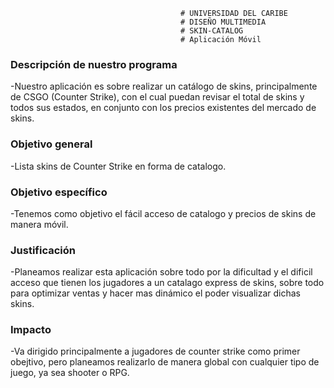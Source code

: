                                           # UNIVERSIDAD DEL CARIBE
                                          # DISEÑO MULTIMEDIA
                                          # SKIN-CATALOG 
                                          # Aplicación Móvil

### Descripción de nuestro programa
<p> -Nuestro aplicación es sobre realizar un catálogo de skins, principalmente de CSGO (Counter Strike), con el cual puedan revisar el total de skins y todos sus estados, en conjunto con los precios existentes del mercado de skins.</p>

### Objetivo general
<p>-Lista skins de Counter Strike en forma de catalogo.</p>

### Objetivo específico
<p>-Tenemos como objetivo el fácil acceso de catalogo y precios de skins de manera móvil.</p>

### Justificación
<p>-Planeamos realizar esta aplicación sobre todo por la dificultad y el dificil acceso que tienen los jugadores a un catalago express de skins, sobre todo para optimizar ventas y hacer mas dinámico el poder visualizar dichas skins.</p>

### Impacto
<p>-Va dirigido principalmente a jugadores de counter strike como primer obejtivo, pero planeamos realizarlo de manera global con cualquier tipo de juego, ya sea shooter o RPG.</p>






